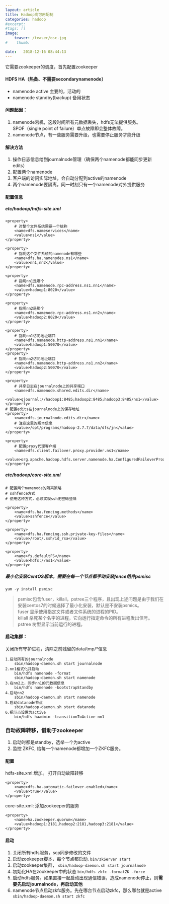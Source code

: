 ```yaml
---
layout: article
title: Hadoop高可用配制
categories: hadoop
#excerpt:
#tags: []
image:
    teaser: /teaser/osc.jpg
#    thumb:

date:   2018-12-16 08:44:13
---
```


它需要zookeeper的调度，首先配置zookeeper

#### HDFS HA（热备、不需要secondarynamenode）  
- namenode active 主要的，活动的
- namenode standby(backup) 备用状态

#### 问题起因：
1. namenode宕机，这段时间所有元数据丢失，hdfs无法提供服务。  
		SPOF（single point of failure）单点故障即会整体故障。
2. namenode节点，有一些服务需要升级，也需要停止服务才能升级

#### 解决方法
1. 操作日志信息给到journalnode管理（确保两个namenode都能同步更新edits）
2. 配置两个namenode
3. 客户端的访问实际地址，会自动分配到active的namenode
4. 两个namenode要隔离，同一时刻只有一个namenode对外提供服务


#### 配置信息

##### etc/hadoop/hdfs-site.xml
```
<property>
	# 对整个文件系统需要一个统称
	<name>dfs.nameservices</name>
	<value>ns1</value>
</property>

<property>
	# 指明这个文件系统的namenode有哪些
	<name>dfs.ha.namenodes.ns1</name>
	<value>nn1,nn2</value>
</property>

<property>
	# 指明nn1是哪个
	<name>dfs.namenode.rpc-address.ns1.nn1</name>
	<value>hadoop1:8020</value>
</property>

<property>
	# 指明nn2是那个
	<name>dfs.namenode.rpc-address.ns1.nn2</name>
	<value>hadoop2:8020</value>
</property>

<property>
	# 指明nn1访问地址端口
	<name>dfs.namenode.http-address.ns1.nn1</name>
	<value>hadoop1:50070</value>
</property>
<property>
	# 指明nn2访问地址端口
	<name>dfs.namenode.http-address.ns1.nn2</name>
	<value>hadoop2:50070</value>
</property>

<property>
	# 共享日志在journalnode上的共享端口
	<name>dfs.namenode.shared.edits.dir</name>
	<value>qjournal://hadoop1:8485;hadoop2:8485;hadoop3:8485/ns1</value>
</property>
# 配置edits在journalnode上的保存地址
<property>
	<name>dfs.journalnode.edits.dir</name>
	# 注意这里的版本信息
	<value>/opt/programs/hadoop-2.7.7/data/dfs/jn</value>
</property>

<property>
	# 配置proxy代理客户端
	<name>dfs.client.failover.proxy.provider.ns1</name>
	<value>org.apache.hadoop.hdfs.server.namenode.ha.ConfiguredFailoverProxyProvider</value>
</property>
```

##### etc/hadoop/core-site.xml

```
# 配置两个namenode的隔离策略
# sshfence方式
# 使用这种方式，必须实现ssh无密码登陆

<property>
	<name>dfs.ha.fencing.methods</name>
	<value>sshfence</value>
</property>

<property>
	<name>dfs.ha.fencing.ssh.private-key-files</name>
	<value>/root/.ssh/id_rsa</value>
</property>

<property>
    <name>fs.defaultFS</name>
    <value>hdfs://ns1</value>
</property>

```

##### 最小化安装CentOS版本，需要在每一个节点都手动安装fence组件psmisc
```
yum -y install psmisc  
```

> psmisc包含fuser，killall，pstree三个程序，且出现上述问题是由于我们在安装centos7的时候选择了最小化安装，默认是不安装psmics。  
fuser 显示使用指定文件或者文件系统的进程的PID。  
killall 杀死某个名字的进程，它向运行指定命令的所有进程发出信号。  
pstree 树型显示当前运行的进程。


#### 启动集群：

关闭所有守护进程，清除之前残留的data/tmp/*信息

```
1.启动所有的journalnode
    sbin/hadoop-daemon.sh start journalnode
2.nn1格式化并启动
    bin/hdfs namenode -format
    sbin/hadoop-daemon.sh start namenode
3.在nn2上，同步nn1的元数据信息
    bin/hdfs namenode -bootstrapStandby
4.启动nn2
    sbin/hadoop-daemon.sh start namenode
5.启动datanode节点
    sbin/hadoop-daemon.sh start datanode
6.把节点设置为active
    bin/hdfs haadmin -transitionToActive nn1
```

### 自动故障转移，借助于zookeeper
1. 启动时都是standby，选举一个为active
2. 监控 ZKFC, 给每一个namenode都增加一个ZKFC服务。

#### 配置

hdfs-site.xml:增加。 打开自动故障转移
```
<property>
	<name>dfs.ha.automatic-failover.enabled</name>
	<value>true</value>
</property>
```

core-site.xml: 添加zookeeper的服务
```
<property>
	<name>ha.zookeeper.quorum</name>
	<value>hadoop1:2181,hadoop2:2181,hadoop3:2181</value>
</property>
```

#### 启动
1. 关闭所有hdfs服务，scp同步修改的文件
2. 启动zookeeper脚本，每个节点都启动. `bin/zkServer start`
2. 启动zookeeper集群， `sbin/hadoop-daemon.sh start journalnode`
3. 初始化HA在zookeeper中的状态
	`bin/hdfs zkfc -formatZK -force`
4. 启动hdfs服务。如果直接一起启动出现通信错误，造成namenode停止，则**需要先启动journalnode，再启动其他**
5. namenode节点启动zkfc服务。先在哪台节点启动zkfc，那么哪台就是active
	`sbin/hadoop-daemon.sh start zkfc`